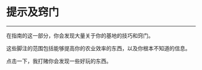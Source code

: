 # 提示及窍门
___

在指南的这一部分，你会发现大量关于你的基地的技巧和窍门。

这些脚注的范围包括能够提高你的农业效率的东西，以及你根本不知道的信息。

点击一下，我打赌你会发现一些好玩的东西。